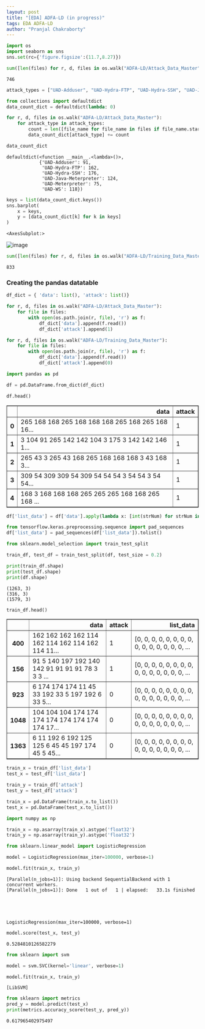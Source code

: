 ```yaml
---
layout: post
title: "[EDA] ADFA-LD (in progress)"
tags: EDA ADFA-LD
author: "Pranjal Chakraborty"
---
```


```python
import os
import seaborn as sns
sns.set(rc={'figure.figsize':(11.7,8.27)})
```


```python
sum([len(files) for r, d, files in os.walk("ADFA-LD/Attack_Data_Master")])
```




    746




```python
attack_types = ["UAD-Adduser", "UAD-Hydra-FTP", "UAD-Hydra-SSH", "UAD-Java-Meterpreter", "UAD-Meterpreter", "UAD-WS"]
```


```python
from collections import defaultdict
data_count_dict = defaultdict(lambda: 0)
```


```python
for r, d, files in os.walk("ADFA-LD/Attack_Data_Master"):
    for attack_type in attack_types:
        count = len([file_name for file_name in files if file_name.startswith(attack_type)])
        data_count_dict[attack_type] += count
```


```python
data_count_dict
```




    defaultdict(<function __main__.<lambda>()>,
                {'UAD-Adduser': 91,
                 'UAD-Hydra-FTP': 162,
                 'UAD-Hydra-SSH': 176,
                 'UAD-Java-Meterpreter': 124,
                 'UAD-Meterpreter': 75,
                 'UAD-WS': 118})




```python
keys = list(data_count_dict.keys())
sns.barplot(
    x = keys,
    y = [data_count_dict[k] for k in keys]
)
```




    <AxesSubplot:>




    
![image](/blog/assets/images/1.png)
    



```python
sum([len(files) for r, d, files in os.walk("ADFA-LD/Training_Data_Master")])
```




    833



### Creating the pandas datatable


```python
df_dict = { 'data': list(), 'attack': list()}

for r, d, files in os.walk("ADFA-LD/Attack_Data_Master"):
    for file in files:
        with open(os.path.join(r, file), 'r') as f:
            df_dict['data'].append(f.read())
            df_dict['attack'].append(1)
```


```python
for r, d, files in os.walk("ADFA-LD/Training_Data_Master"):
    for file in files:
        with open(os.path.join(r, file), 'r') as f:
            df_dict['data'].append(f.read())
            df_dict['attack'].append(0)
```


```python
import pandas as pd

df = pd.DataFrame.from_dict(df_dict)
```


```python
df.head()
```




<div>
<style scoped>
    .dataframe tbody tr th:only-of-type {
        vertical-align: middle;
    }

    .dataframe tbody tr th {
        vertical-align: top;
    }

    .dataframe thead th {
        text-align: right;
    }
</style>
<table border="1" class="dataframe">
  <thead>
    <tr style="text-align: right;">
      <th></th>
      <th>data</th>
      <th>attack</th>
    </tr>
  </thead>
  <tbody>
    <tr>
      <th>0</th>
      <td>265 168 168 265 168 168 168 265 168 265 168 16...</td>
      <td>1</td>
    </tr>
    <tr>
      <th>1</th>
      <td>3 104 91 265 142 142 104 3 175 3 142 142 146 1...</td>
      <td>1</td>
    </tr>
    <tr>
      <th>2</th>
      <td>265 43 3 265 43 168 265 168 168 168 3 43 168 3...</td>
      <td>1</td>
    </tr>
    <tr>
      <th>3</th>
      <td>309 54 309 309 54 309 54 54 54 3 54 54 3 54 54...</td>
      <td>1</td>
    </tr>
    <tr>
      <th>4</th>
      <td>168 3 168 168 168 265 265 265 168 168 265 168 ...</td>
      <td>1</td>
    </tr>
  </tbody>
</table>
</div>




```python
df['list_data'] = df['data'].apply(lambda x: [int(strNum) for strNum in x.split()])
```


```python
from tensorflow.keras.preprocessing.sequence import pad_sequences
df['list_data'] = pad_sequences(df['list_data']).tolist()
```


```python
from sklearn.model_selection import train_test_split
```


```python
train_df, test_df = train_test_split(df, test_size = 0.2)
```


```python
print(train_df.shape)
print(test_df.shape)
print(df.shape)
```

    (1263, 3)
    (316, 3)
    (1579, 3)
    


```python
train_df.head()
```




<div>
<style scoped>
    .dataframe tbody tr th:only-of-type {
        vertical-align: middle;
    }

    .dataframe tbody tr th {
        vertical-align: top;
    }

    .dataframe thead th {
        text-align: right;
    }
</style>
<table border="1" class="dataframe">
  <thead>
    <tr style="text-align: right;">
      <th></th>
      <th>data</th>
      <th>attack</th>
      <th>list_data</th>
    </tr>
  </thead>
  <tbody>
    <tr>
      <th>400</th>
      <td>162 162 162 162 114 162 114 162 114 162 114 11...</td>
      <td>1</td>
      <td>[0, 0, 0, 0, 0, 0, 0, 0, 0, 0, 0, 0, 0, 0, 0, ...</td>
    </tr>
    <tr>
      <th>156</th>
      <td>91 5 140 197 192 140 142 91 91 91 91 78 3 3 3 ...</td>
      <td>1</td>
      <td>[0, 0, 0, 0, 0, 0, 0, 0, 0, 0, 0, 0, 0, 0, 0, ...</td>
    </tr>
    <tr>
      <th>923</th>
      <td>6 174 174 174 11 45 33 192 33 5 197 192 6 33 5...</td>
      <td>0</td>
      <td>[0, 0, 0, 0, 0, 0, 0, 0, 0, 0, 0, 0, 0, 0, 0, ...</td>
    </tr>
    <tr>
      <th>1048</th>
      <td>104 104 104 174 174 174 174 174 174 174 174 17...</td>
      <td>0</td>
      <td>[0, 0, 0, 0, 0, 0, 0, 0, 0, 0, 0, 0, 0, 0, 0, ...</td>
    </tr>
    <tr>
      <th>1363</th>
      <td>6 11 192 6 192 125 125 6 45 45 197 174 45 5 45...</td>
      <td>0</td>
      <td>[0, 0, 0, 0, 0, 0, 0, 0, 0, 0, 0, 0, 0, 0, 0, ...</td>
    </tr>
  </tbody>
</table>
</div>




```python
train_x = train_df['list_data']
test_x = test_df['list_data']
```


```python
train_y = train_df['attack']
test_y = test_df['attack']
```


```python
train_x = pd.DataFrame(train_x.to_list())
test_x = pd.DataFrame(test_x.to_list())
```


```python
import numpy as np

train_x = np.asarray(train_x).astype('float32')
train_y = np.asarray(train_y).astype('float32')
```


```python
from sklearn.linear_model import LogisticRegression

model = LogisticRegression(max_iter=100000, verbose=1)
```


```python
model.fit(train_x, train_y)
```

    [Parallel(n_jobs=1)]: Using backend SequentialBackend with 1 concurrent workers.
    [Parallel(n_jobs=1)]: Done   1 out of   1 | elapsed:   33.1s finished
    




    LogisticRegression(max_iter=100000, verbose=1)




```python
model.score(test_x, test_y)
```




    0.5284810126582279




```python
from sklearn import svm
```


```python
model = svm.SVC(kernel='linear', verbose=1)
```


```python
model.fit(train_x, train_y)
```

    [LibSVM]


```python
from sklearn import metrics
pred_y = model.predict(test_x)
print(metrics.accuracy_score(test_y, pred_y))
```




    0.617965402975497



